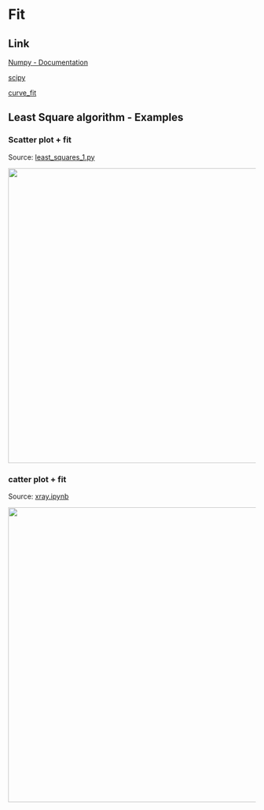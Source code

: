 # Fit

## Link

[Numpy - Documentation](https://numpy.org/doc/stable/)

[scipy](https://www.scipy.org)

[curve_fit](https://docs.scipy.org/doc/scipy/reference/generated/scipy.optimize.curve_fit.html)

## Least Square algorithm - Examples

### Scatter plot + fit 

Source: [least_squares_1.py](https://github.com/lorenzomarini96/laboratory/blob/main/laboratory/fit/lsq/least_squares_1.py)

<img src="https://user-images.githubusercontent.com/55988954/104958758-e41b5c00-59d0-11eb-8ae3-4ee90c472a83.png" width="600" /> 


### catter plot + fit 

Source: [xray.ipynb](https://github.com/lorenzomarini96/laboratory/blob/main/laboratory/examples/x_rays/codes/xray.ipynb)

<img src="https://user-images.githubusercontent.com/55988954/104960415-740ed500-59d4-11eb-9511-7ec178c256b1.png" width="600" /> 

